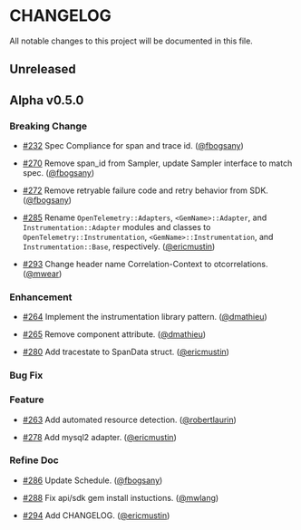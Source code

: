 # CHANGELOG

All notable changes to this project will be documented in this file.

## Unreleased

## Alpha v0.5.0

### Breaking Change

* [#232](https://github.com/open-telemetry/opentelemetry-ruby/issues/232) Spec Compliance for span and trace id. ([@fbogsany](https://github.com/fbogsany))

* [#270](https://github.com/open-telemetry/opentelemetry-ruby/pull/270) Remove span_id from Sampler, update Sampler interface to match spec. ([@fbogsany](https://github.com/fbogsany))

* [#272](https://github.com/open-telemetry/opentelemetry-ruby/pull/272) Remove retryable failure code and retry behavior from SDK. ([@fbogsany](https://github.com/fbogsany))

* [#285](https://github.com/open-telemetry/opentelemetry-ruby/pull/285) Rename `OpenTelemetry::Adapters`, `<GemName>::Adapter`, and `Instrumentation::Adapter` modules and classes to `OpenTelemetry::Instrumentation`, `<GemName>::Instrumentation`, and `Instrumentation::Base`, respectively. ([@ericmustin](https://github.com/ericmustin))

* [#293](https://github.com/open-telemetry/opentelemetry-ruby/pull/293) Change header name Correlation-Context to otcorrelations. ([@mwear](https://github.com/mwear))

### Enhancement

* [#264](https://github.com/open-telemetry/opentelemetry-ruby/pull/264) Implement the instrumentation library pattern. ([@dmathieu](https://github.com/dmathieu))

* [#265](https://github.com/open-telemetry/opentelemetry-ruby/pull/265) Remove component attribute. ([@dmathieu](https://github.com/dmathieu))

* [#280](https://github.com/open-telemetry/opentelemetry-ruby/pull/280) Add tracestate to SpanData struct. ([@ericmustin](https://github.com/ericmustin))

### Bug Fix

### Feature

* [#263](https://github.com/open-telemetry/opentelemetry-ruby/pull/263) Add automated resource detection. ([@robertlaurin](https://github.com/robertlaurin))

* [#278](https://github.com/open-telemetry/opentelemetry-ruby/pull/278) Add mysql2 adapter. ([@ericmustin](https://github.com/ericmustin))

### Refine Doc

* [#286](https://github.com/open-telemetry/opentelemetry-ruby/pull/286) Update Schedule. ([@fbogsany](https://github.com/fbogsany))

* [#288](https://github.com/open-telemetry/opentelemetry-ruby/pull/288) Fix api/sdk gem install instuctions. ([@mwlang](https://github.com/mwlang))

* [#294](https://github.com/open-telemetry/opentelemetry-ruby/pull/294) Add CHANGELOG. ([@ericmustin](https://github.com/ericmustin))
